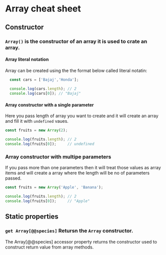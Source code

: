 # Array cheat sheet


## Constructor
### `Array()` is the constructor of an array it is used to crate an array.

#### Array literal notation

Array can be created using the the format below called literal notatin:
```javascript
  const cars = ['Bajaj','Honda'];
  
  console.log(cars.length); // 2
  console.log(cars[0]); // "Bajaj"
```

#### Array constructor with a single parameter

Here you pass length of array you want to create and it will create an array and fill it with `undefined` vaues.

```javascript
const fruits = new Array(2);

console.log(fruits.length); // 2
console.log(fruits[0]);     // undefined
```

### Array constructor with multipe parameters

If you pass more than one parameters then it will treat those values as array items and will create a array where the 
length will be no of parameters passed.

```javascript
const fruits = new Array('Apple', 'Banana');

console.log(fruits.length); // 2
console.log(fruits[0]);     // "Apple"
```
## Static properties

### `get Array[@@species]` Retursn the `Array` constructor.

The Array[@@species] accessor property returns the constructor used to construct return value from array methods.





